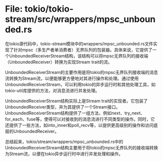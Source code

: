 # File: tokio/tokio-stream/src/wrappers/mpsc_unbounded.rs

在tokio源代码中，tokio-stream模块中的wrappers/mpsc_unbounded.rs文件实现了针对mpsc（多生产者单消费者）无界队列的包装器。具体来说，它提供了一个UnboundedReceiverStream结构，该结构可以将mpsc无界队列的接收端（UnboundedReceiver）转换为实现Stream trait的流。

UnboundedReceiverStream的主要作用是将tokio的mpsc无界队列接收端的消息流转换为Stream流，以便能够更方便地对其进行操作和处理。通过使用UnboundedReceiverStream，可以利用tokio的异步运行时和其他处理工具，如tokio-util库提供的方法，对消息流进行并发处理。

UnboundedReceiverStream结构实际上是Stream trait的实现者。它包装了UnboundedReceiver类型，并为其提供了一个Stream接口。UnboundedReceiverStream结构提供了一组方法，例如next、try_next、for_each、fuse等，使得可以对接收到的消息流进行不同类型的操作。同时，它还提供了一些方法，如into_inner和poll_recv等，以提供更高级别的操作和访问底层的UnboundedReceiver。

总结起来，tokio/stream/wrappers/mpsc_unbounded.rs中的UnboundedReceiverStream结构主要用于将tokio的mpsc无界队列的接收端转换为Stream流，以便在tokio异步运行时中进行并发处理和操作。


